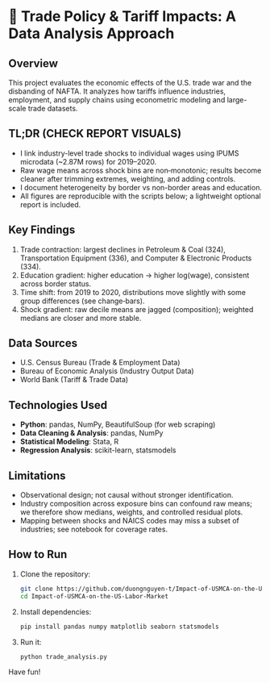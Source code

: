 # 📌 Trade Policy & Tariff Impacts: A Data Analysis Approach

## Overview  
This project evaluates the economic effects of the U.S. trade war and the disbanding of NAFTA. It analyzes how tariffs influence industries, employment, and supply chains using econometric modeling and large-scale trade datasets.

## TL;DR (CHECK REPORT VISUALS)
- I link industry-level trade shocks to individual wages using IPUMS microdata (~2.87M rows) for 2019–2020.
- Raw wage means across shock bins are non‑monotonic; results become cleaner after trimming extremes, weighting, and adding controls.
- I document heterogeneity by border vs non-border areas and education.
- All figures are reproducible with the scripts below; a lightweight optional report is included.

## Key Findings
1) Trade contraction: largest declines in Petroleum & Coal (324), Transportation Equipment (336), and Computer & Electronic Products (334).
2) Education gradient: higher education → higher log(wage), consistent across border status.
3) Time shift: from 2019 to 2020, distributions move slightly with some group differences (see change‑bars).
4) Shock gradient: raw decile means are jagged (composition); weighted medians are closer and more stable.


## Data Sources  
- U.S. Census Bureau (Trade & Employment Data)  
- Bureau of Economic Analysis (Industry Output Data)  
- World Bank (Tariff & Trade Data)  

## Technologies Used  
- **Python**: pandas, NumPy, BeautifulSoup (for web scraping)  
- **Data Cleaning & Analysis**: pandas, NumPy  
- **Statistical Modeling**: Stata, R  
- **Regression Analysis**: scikit-learn, statsmodels

## Limitations
- Observational design; not causal without stronger identification.
- Industry composition across exposure bins can confound raw means; we therefore show medians, weights, and controlled residual plots.
- Mapping between shocks and NAICS codes may miss a subset of industries; see notebook for coverage rates.

## How to Run  
1. Clone the repository:  
   ```bash
   git clone https://github.com/duongnguyen-t/Impact-of-USMCA-on-the-US-Labor-Market.git
   cd Impact-of-USMCA-on-the-US-Labor-Market
2. Install dependencies:
   ```bash
   pip install pandas numpy matplotlib seaborn statsmodels
3. Run it:
   ```bash
   python trade_analysis.py
Have fun!
